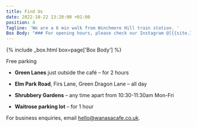 ```yaml
---
title: Find Us
date: 2022-10-22 13:20:00 +01:00
position: 4
Tagline: 'We are a 6 min walk from Winchmore Hill train station. '
Box Body: "### For opening hours, please check our Instagram @[{{site.Instagram}}](https://instagram.com/{{site.Instagram}})"
---
```


{% include _box.html box=page['Box Body'] %}

Free parking

* **Green Lanes** just outside the café – for 2 hours

* **Elm Park Road**, Firs Lane, Green Dragon Lane – all day

* **Shrubbery Gardens** – any time apart from 10:30-11:30am Mon-Fri

* **Waitrose parking lot** – for 1 hour

For business enquiries, email [hello@wanasacafe.co.uk](mailto:hello@wanasacafe.co.uk).